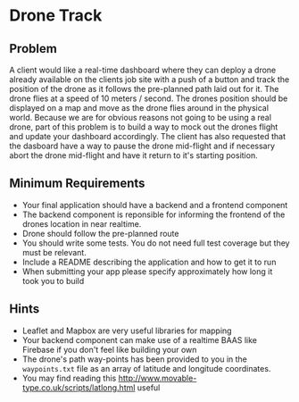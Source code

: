 # Drone Track

## Problem

A client would like a real-time dashboard where they can deploy a drone already available on the clients job site with a push of a button and track the position of the drone as it follows the pre-planned path laid out for it. The drone flies at a speed of 10 meters / second. The drones position should be displayed on a map and move as the drone flies around in the physical world. Because we are for obvious reasons not going to be using a real drone, part of this problem is to build a way to mock out the drones flight and update your dashboard accordingly. The client has also requested that the dasboard have a way to pause the drone mid-flight and if necessary abort the drone mid-flight and have it return to it's starting position.

## Minimum Requirements

- Your final application should have a backend and a frontend component
- The backend component is reponsible for informing the frontend of the drones location in near realtime.
- Drone should follow the pre-planned route
- You should write some tests. You do not need full test coverage but they must be relevant.
- Include a README describing the application and how to get it to run
- When submitting your app please specify approximately how long it took you to build

## Hints

- Leaflet and Mapbox are very useful libraries for mapping
- Your backend component can make use of a realtime BAAS like Firebase if you don't feel like building your own
- The drone's path way-points has been provided to you in the ```waypoints.txt``` file as an array of latitude and longitude coordinates.
- You may find reading this http://www.movable-type.co.uk/scripts/latlong.html useful

